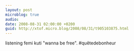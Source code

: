 ```yaml
---
layout: post
microblog: true
audio: 
date: 2008-08-31 02:00:00 +0200
guid: http://xtof.micro.blog/2008/08/31/t905103875.html
---
```

listening femi kuti "wanna be free". #quêtedebonheur

